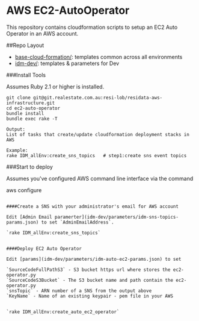 # AWS EC2-AutoOperator

This repository contains cloudformation scripts to setup an EC2 Auto Operator in an AWS account.

##Repo Layout

- [base-cloud-formation/](base-cloud-formation/):  templates common across all environments
- [idm-dev/](idm-dev/):  templates & parameters for Dev


###Install Tools

Assumes Ruby 2.1 or higher is installed.
```
git clone git@git.realestate.com.au:resi-lob/residata-aws-infrastructure.git
cd ec2-auto-operator
bundle install
bundle exec rake -T

Output:
List of tasks that create/update cloudformation deployment stacks in AWS

Example:
rake IDM_allEnv:create_sns_topics   # step1:create sns event topics
```
###Start to deploy

Assumes you've configured AWS command line interface via the command

aws configure
```

####Create a SNS with your administrator's email for AWS account

Edit [Admin Email paramerter](idm-dev/parameters/idm-sns-topics-params.json) to set `AdminEmailAddress`.

`rake IDM_allEnv:create_sns_topics`


####Deploy EC2 Auto Operator

Edit [params](idm-dev/parameters/idm-auto-ec2-params.json) to set

`SourceCodeFullPathS3` - S3 bucket https url where stores the ec2-operator.py
`SourceCodeS3Bucket` - The S3 bucket name and path contain the ec2-operator.py
`snsTopic` - ARN number of a SNS from the output above
`KeyName` - Name of an existing keypair - pem file in your AWS


`rake IDM_allEnv:create_auto_ec2_operator`
